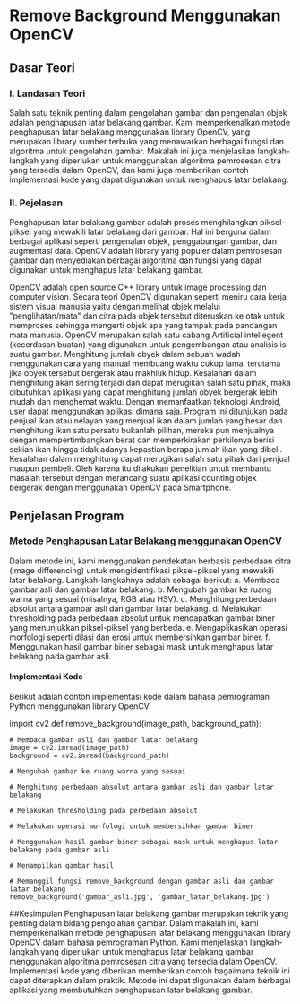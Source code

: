 
# Remove Background Menggunakan OpenCV

## Dasar Teori
### I. Landasan Teori
Salah satu teknik penting dalam pengolahan gambar dan pengenalan objek adalah penghapusan latar belakang gambar. Kami memperkenalkan metode penghapusan latar belakang menggunakan library OpenCV, yang merupakan library sumber terbuka yang menawarkan berbagai fungsi dan algoritma untuk pengolahan gambar. Makalah ini juga menjelaskan langkah-langkah yang diperlukan untuk menggunakan algoritma pemrosesan citra yang tersedia dalam OpenCV, dan kami juga memberikan contoh implementasi kode yang dapat digunakan untuk menghapus latar belakang.

### II. Pejelasan
Penghapusan latar belakang gambar adalah proses menghilangkan piksel-piksel yang mewakili latar belakang dari gambar. Hal ini berguna dalam berbagai aplikasi seperti pengenalan objek, penggabungan gambar, dan augmentasi data. OpenCV adalah library yang populer dalam pemrosesan gambar dan menyediakan berbagai algoritma dan fungsi yang dapat digunakan untuk menghapus latar belakang gambar.

OpenCV adalah open source C++ library untuk image processing dan computer vision. Secara teori OpenCV digunakan seperti meniru cara kerja sistem visual manusia yaitu dengan melihat objek melalui "penglihatan/mata" dan citra pada objek tersebut diteruskan ke otak untuk memproses sehingga mengerti objek apa yang tampak pada pandangan mata manusia. OpenCV merupakan salah satu cabang Artificial intellegent (kecerdasan buatan) yang digunakan untuk pengembangan atau analisis isi suatu gambar. Menghitung jumlah obyek dalam sebuah wadah menggunakan cara yang manual membuang waktu cukup lama, terutama jika obyek tersebut bergerak atau makhluk hidup. Kesalahan dalam menghitung akan sering terjadi dan dapat merugikan salah satu pihak, maka dibutuhkan aplikasi yang dapat menghitung jumlah obyek bergerak lebih mudah dan menghemat waktu. Dengan memanfaatkan teknologi Android, user dapat menggunakan aplikasi dimana saja. Program ini ditunjukan pada penjual ikan atau nelayan yang menjual ikan dalam jumlah yang besar dan menghitung ikan satu persatu bukanlah pilihan, mereka pun menjualnya dengan mempertimbangkan berat dan memperkirakan perkilonya berisi sekian ikan hingga tidak adanya kepastian berapa jumlah ikan yang dibeli. Kesalahan dalam menghitung dapat merugikan salah satu pihak dari penjual maupun pembeli. Oleh karena itu dilakukan penelitian untuk membantu masalah tersebut dengan merancang suatu aplikasi counting objek bergerak dengan menggunakan OpenCV pada Smartphone.

## Penjelasan Program
### Metode Penghapusan Latar Belakang menggunakan OpenCV
Dalam metode ini, kami menggunakan pendekatan berbasis perbedaan citra (image differencing) untuk mengidentifikasi piksel-piksel yang mewakili latar belakang. Langkah-langkahnya adalah sebagai berikut:
   a. Membaca gambar asli dan gambar latar belakang.
   b. Mengubah gambar ke ruang warna yang sesuai (misalnya, RGB atau HSV).
   c. Menghitung perbedaan absolut antara gambar asli dan gambar latar belakang.
   d. Melakukan thresholding pada perbedaan absolut untuk mendapatkan gambar biner yang menunjukkan piksel-piksel yang berbeda.
   e. Mengaplikasikan operasi morfologi seperti dilasi dan erosi untuk membersihkan gambar biner.
   f. Menggunakan hasil gambar biner sebagai mask untuk menghapus latar belakang pada gambar asli.

#### Implementasi Kode
Berikut adalah contoh implementasi kode dalam bahasa pemrograman Python menggunakan library OpenCV:

import cv2
def remove_background(image_path, background_path):

    # Membaca gambar asli dan gambar latar belakang
    image = cv2.imread(image_path)
    background = cv2.imread(background_path)

    # Mengubah gambar ke ruang warna yang sesuai

    # Menghitung perbedaan absolut antara gambar asli dan gambar latar belakang

    # Melakukan thresholding pada perbedaan absolut

    # Melakukan operasi morfologi untuk membersihkan gambar biner

    # Menggunakan hasil gambar biner sebagai mask untuk menghapus latar belakang pada gambar asli

    # Menampilkan gambar hasil

    # Memanggil fungsi remove_background dengan gambar asli dan gambar latar belakang
    remove_background('gambar_asli.jpg', 'gambar_latar_belakang.jpg')



##Kesimpulan
Penghapusan latar belakang gambar merupakan teknik yang penting dalam bidang pengolahan gambar. Dalam makalah ini, kami memperkenalkan metode penghapusan latar belakang menggunakan library OpenCV dalam bahasa pemrograman Python. Kami menjelaskan langkah-langkah yang diperlukan untuk menghapus latar belakang gambar menggunakan algoritma pemrosesan citra yang tersedia dalam OpenCV. Implementasi kode yang diberikan memberikan contoh bagaimana teknik ini dapat diterapkan dalam praktik. Metode ini dapat digunakan dalam berbagai aplikasi yang membutuhkan penghapusan latar belakang gambar.